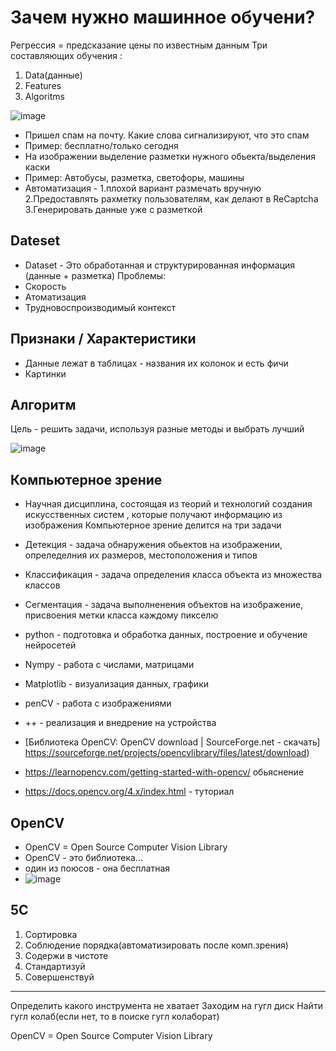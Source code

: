 Зачем нужно машинное обучени?
====
Регрессия = предсказание цены по известным данным
Три составляющих обучения :
1. Data(данные)
2. Features
3. Algoritms
 
![image](https://user-images.githubusercontent.com/97594146/197489612-1523ef07-5ab8-490f-9ce6-e73d869187d8.png)
* Пришел спам на почту. Какие слова сигнализируют, что это спам<br>
* Пример: бесплатно/только сегодня
* На изображении выделение разметки нужного обьекта/выделения каски
* Пример: Автобусы, разметка, светофоры, машины
* Автоматизация - 
1.плохой вариант размечать вручную
2.Предоставлять рахметку пользователям, как делают в ReCaptcha
3.Генерировать данные уже с разметкой

## Dateset


* Dataset - Это обработанная и структурированная информация (данные + разметка)
Проблемы:
* Скорость 
* Атоматизация 
* Трудновоспроизводимый контекст
 
 ## Признаки / Характеристики
 
 * Данные лежат в таблицах - названия их колонок и есть фичи
 * Картинки
 
 ## Алгоритм
 
 Цель - решить задачи, используя разные методы и выбрать лучший 
 
 ![image](https://user-images.githubusercontent.com/97594146/197493330-b458d2b9-a5f1-4dc8-a404-0eac9df636bf.png)


## Компьютерное зрение 
 - Научная дисциплина, состоящая из теорий и технологий создания искусственных систем , которые получают информацию из изображения
 Компьютерное зрение делится на три задачи
 * Детекция - задача обнаружения обьектов на изображении, опреледелния их размеров, местоположения и типов
 * Классификация - задача определения класса объекта из множества классов
 * Сегментация - задача выполненения объектов на изображение, присвоения метки класса каждому пикселю

* python - подготовка и обработка данных, построение и обучение нейросетей
* Nympy - работа с числами, матрицами
* Matplotlib - визуализация данных, графики 
* penCV - работа с изображениями
* ++ - реализация и внедрение на устройства
* [Библиотека OpenCV: OpenCV download | SourceForge.net - скачать] https://sourceforge.net/projects/opencvlibrary/files/latest/download)
* https://learnopencv.com/getting-started-with-opencv/ обьяснение
* https://docs.opencv.org/4.x/index.html - туториал
 
 ## OpenCV
 * OpenCV = Open Source Computer Vision Library 
 * OpenCV - это библиотека...
 * один из поюсов - она бесплатная
 * ![image](https://user-images.githubusercontent.com/97594146/197500482-d4f34bee-332d-4780-8a74-907277d4d37e.png)

## 5C

1. Сортировка
2. Соблюдение порядка(автоматизировать после комп.зрения)
3. Содержи в чистоте
4. Стандартизуй
5. Совершенствуй
----
Определить какого инструмента не хватает 
Заходим на гугл диск
Найти гугл колаб(если нет, то в поиске гугл колаборат)


 OpenCV = Open Source Computer Vision Library
 

